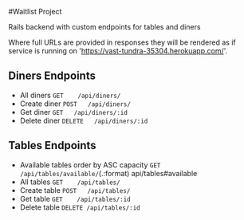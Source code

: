#Waitlist Project

Rails backend with custom endpoints for tables and diners

Where full URLs are provided in responses they will be rendered as if service
is running on 'https://vast-tundra-35304.herokuapp.com/'.

## Diners Endpoints

* All diners `GET    /api/diners/`
* Create diner `POST   /api/diners/`
* Get diner `GET   /api/diners/:id`
* Delete diner `DELETE   /api/diners/:id`

## Tables Endpoints

* Available tables order by ASC capacity `GET    /api/tables/available/`(.:format)  api/tables#available
* All tables `GET    /api/tables/`
* Create table `POST   /api/tables/`
* Get table `GET    /api/tables/:id`
* Delete table `DELETE /api/tables/:id`
